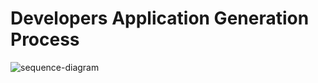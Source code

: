 # Developers Application Generation Process
![sequence-diagram](https://github.com/user-attachments/assets/c96e869b-8323-4d54-9fde-a60e829a77b2)
